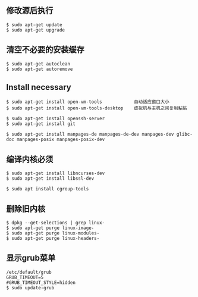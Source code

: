 ## 修改源后执行
    $ sudo apt-get update
    $ sudo apt-get upgrade

## 清空不必要的安装缓存
    $ sudo apt-get autoclean
    $ sudo apt-get autoremove

## Install necessary
    $ sudo apt-get install open-vm-tools            自动适应窗口大小
    $ sudo apt-get install open-vm-tools-desktop    虚拟机与主机之间复制粘贴

    $ sudo apt-get install openssh-server
    $ sudo apt-get install git    

    $ sudo apt-get install manpages-de manpages-de-dev manpages-dev glibc-doc manpages-posix manpages-posix-dev

## 编译内核必须
    $ sudo apt-get install libncurses-dev
    $ sudo apt-get install libssl-dev

    $ sudo apt install cgroup-tools

## 删除旧内核
    $ dpkg --get-selections | grep linux-
    $ sudo apt-get purge linux-image-
    $ sudo apt-get purge linux-modules-
    $ sudo apt-get purge linux-headers-

## 显示grub菜单
    /etc/default/grub
    GRUB_TIMEOUT=5
    #GRUB_TIMEOUT_STYLE=hidden
    $ sudo update-grub

